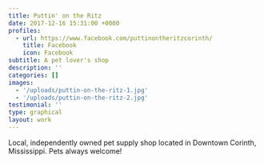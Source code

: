 ```yaml
---
title: Puttin' on the Ritz
date: 2017-12-16 15:31:00 +0000
profiles:
  - url: https://www.facebook.com/puttinontheritzcorinth/
    title: Facebook
    icon: Facebook
subtitle: A pet lover's shop
description: ''
categories: []
images:
  - '/uploads/puttin-on-the-ritz-1.jpg'
  - '/uploads/puttin-on-the-ritz-2.jpg'
testimonial: ''
type: graphical
layout: work
---
```


Local, independently owned pet supply shop located in Downtown Corinth, Mississippi. Pets always welcome!
